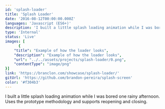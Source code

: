 ```yaml
---
id: 'splash-loader'
title: 'Splash Loader'
date: '2016-08-12T00:00:00.000Z'
languages: 'Javascript (ES6+)'
description: 'I built a little splash loading animation while I was bored one rainy afternoon. Uses the prototype methodology and supports reopening and closing.'
type: 'Internal'
status: 'Live'
images: [
      {
	"title": "Example of how the loader looks",
	"description": "Example of how the loader looks",
	"url": "../../assets/projects/splash-loader/0.png",
	"contentType": "image/png"
}]
link: 'https://branclon.com/showcase/splash-loader/'
gitUrl: 'https://github.com/brandon-pereira/splash-screen'
color: '#f304b3'
---
```


I built a little splash loading animation while I was bored one rainy afternoon. Uses the prototype methodology and supports reopening and closing.
